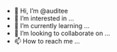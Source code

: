 - 👋 Hi, I’m @auditee
- 👀 I’m interested in ...
- 🌱 I’m currently learning ...
- 💞️ I’m looking to collaborate on ...
- 📫 How to reach me ...

<!---
auditee/auditee is a ✨ special ✨ repository because its `README.md` (this file) appears on your GitHub profile.
You can click the Preview link to take a look at your changes.
--->
